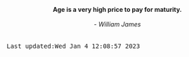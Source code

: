 
<div align="center"><b><span>Age is a very high price to pay for maturity.</span></b><br><br><i> - William James</i></div>
<br><br><kbd>Last updated:Wed Jan  4 12:08:57 2023</kbd>